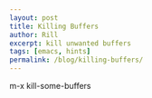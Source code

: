 ```yaml
---
layout: post
title: Killing Buffers
author: Rill
excerpt: kill unwanted buffers
tags: [emacs, hints]
permalink: /blog/killing-buffers/
---
```


m-x kill-some-buffers
